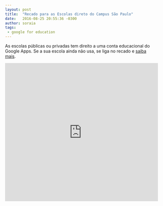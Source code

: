 ```yaml
---
layout: post
title:  "Recado para as Escolas direto do Campus São Paulo"
date:   2016-08-25 20:55:36 -0300
author: soraia
tags: 
 - google for education
---
```


As escolas públicas ou privadas tem direito a uma conta educacional do Google Apps. Se a sua escola ainda não usa, se liga no recado e [saiba mais](http://professoragoogle.com.br).

<iframe 
  width="100%" 
  height="455" 
  src="http://www.youtube.com/embed/AUsU0YBfheE?&autoplay=1&autohide=1&modestbranding=0&showinfo=0&ap=%2526fmt%3D22" 
  frameborder="0" 
  allowfullscreen>
</iframe>
